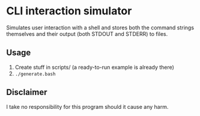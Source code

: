 CLI interaction simulator
=========================

Simulates user interaction with a shell and stores both the command strings
themselves and their output (both STDOUT and STDERR) to files.

Usage
------------------
1. Create stuff in scripts/ (a ready-to-run example is already there)
2. `./generate.bash`

Disclaimer
------------------
I take no responsibility for this program should it cause any harm.
